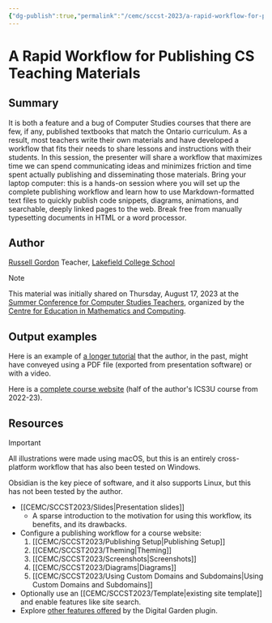 ```yaml
---
{"dg-publish":true,"permalink":"/cemc/sccst-2023/a-rapid-workflow-for-publishing-cs-teaching-materials/","dgHomeLink":false}
---
```



# A Rapid Workflow for Publishing CS Teaching Materials

## Summary

It is both a feature and a bug of Computer Studies courses that there are few, if any, published textbooks that match the Ontario curriculum. As a result, most teachers write their own materials and have developed a workflow that fits their needs to share lessons and instructions with their students. In this session, the presenter will share a workflow that maximizes time we can spend communicating ideas and minimizes friction and time spent actually publishing and disseminating those materials. Bring your laptop computer: this is a hands-on session where you will set up the complete publishing workflow and learn how to use Markdown-formatted text files to quickly publish code snippets, diagrams, animations, and searchable, deeply linked pages to the web. Break free from manually typesetting documents in HTML or a word processor.

## Author

[Russell Gordon](https://www.russellgordon.ca/about/)
Teacher, [Lakefield College School](https://www.lcs.on.ca)

> [!NOTE]
> This material was initially shared on Thursday, August 17, 2023 at the [Summer Conference for Computer Studies Teachers](https://cemc2.math.uwaterloo.ca/events/sinstitute/), organized by the  [Centre for Education in Mathematics and Computing](https://www.cemc.uwaterloo.ca).

## Output examples

Here is an example of [a longer tutorial](https://ics3u-2023.mrgordon.tech/tutorials/air-bn-b-lottie-animations-library/) that the author, in the past, might have conveyed using a PDF file (exported from presentation software) or with a video.

Here is a [complete course website](https://ics3u-2023.mrgordon.tech/section-1/home/) (half of the author's ICS3U course from 2022-23).

## Resources

> [!IMPORTANT]
> All illustrations were made using macOS, but this is an entirely cross-platform workflow that has also been tested on Windows. 
> 
> Obsidian is the key piece of software, and it also supports Linux, but this has not been tested by the author.

- [[CEMC/SCCST2023/Slides\|Presentation slides]]
	- A sparse introduction to the motivation for using this workflow, its benefits, and its drawbacks.
- Configure a publishing workflow for a course website:
	1. [[CEMC/SCCST2023/Publishing Setup\|Publishing Setup]]
	2. [[CEMC/SCCST2023/Theming\|Theming]]
	3. [[CEMC/SCCST2023/Screenshots\|Screenshots]]
	4. [[CEMC/SCCST2023/Diagrams\|Diagrams]]
	5. [[CEMC/SCCST2023/Using Custom Domains and Subdomains\|Using Custom Domains and Subdomains]]
- Optionally use an [[CEMC/SCCST2023/Template\|existing site template]] and enable features like site search.
- Explore [other features offered](https://dg-docs.ole.dev/features/) by the Digital Garden plugin.
